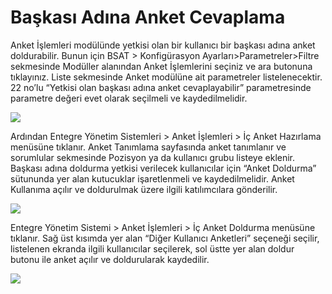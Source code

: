 # Başkası Adına Anket Cevaplama

Anket İşlemleri modülünde yetkisi olan bir kullanıcı bir başkası adına anket doldurabilir.  Bunun için BSAT > Konfigürasyon Ayarları>Parametreler>Filtre sekmesinde Modüller alanından Anket İşlemlerini seçiniz ve ara butonuna tıklayınız. Liste sekmesinde Anket modülüne ait parametreler listelenecektir. 22 no’lu “Yetkisi olan başkası adına anket cevaplayabilir” parametresinde parametre değeri evet olarak seçilmeli ve kaydedilmelidir.

![](https://docsbimser.blob.core.windows.net/imagecontainer/picture1-52d457ca-b8bd-4cf7-b537-e10b18136555.png)

Ardından Entegre Yönetim Sistemleri > Anket İşlemleri > İç Anket Hazırlama menüsüne tıklanır. Anket Tanımlama sayfasında anket tanımlanır ve sorumlular sekmesinde Pozisyon ya da kullanıcı grubu listeye eklenir. Başkası adına doldurma yetkisi verilecek kullanıcılar için “Anket Doldurma” sütununda yer alan kutucuklar işaretlenmeli ve kaydedilmelidir. Anket Kullanıma açılır ve doldurulmak üzere ilgili katılımcılara gönderilir.

![](https://docsbimser.blob.core.windows.net/imagecontainer/pic2-34cdb887-701f-4169-96af-ddc4d9e903a9.png)

Entegre Yönetim Sistemi > Anket İşlemleri > İç Anket Doldurma menüsüne tıklanır. Sağ üst kısımda yer alan “Diğer Kullanıcı Anketleri” seçeneği seçilir, listelenen ekranda ilgili kullanıcılar seçilerek, sol üstte yer alan doldur butonu ile anket açılır ve doldurularak kaydedilir. 

![](https://docsbimser.blob.core.windows.net/imagecontainer/pic3-e694d560-2cdd-4b9c-bc11-cc365f230241.png)

